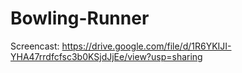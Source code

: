 # Bowling-Runner

Screencast:
https://drive.google.com/file/d/1R6YKIJI-YHA47rrdfcfsc3b0KSjdJjEe/view?usp=sharing
